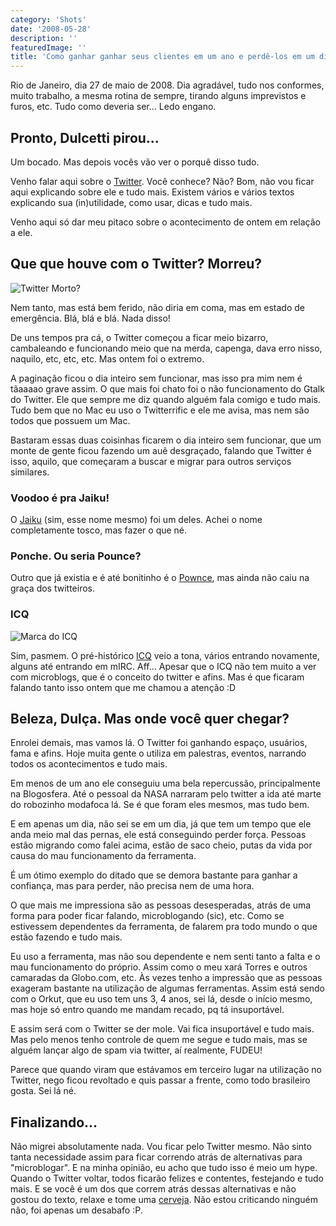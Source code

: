 ```yaml
---
category: 'Shots'
date: '2008-05-28'
description: ''
featuredImage: ''
title: 'Como ganhar ganhar seus clientes em um ano e perdê-los em um dia.'
---
```


Rio de Janeiro, dia 27 de maio de 2008. Dia agradável, tudo nos conformes, muito trabalho, a mesma rotina de sempre, tirando alguns imprevistos e furos, etc. Tudo como deveria ser... Ledo engano.

## Pronto, Dulcetti pirou...

Um bocado. Mas depois vocês vão ver o porquê disso tudo.

Venho falar aqui sobre o [Twitter](http://www.twitter.com). Você conhece? Não? Bom, não vou ficar aqui explicando sobre ele e tudo mais. Existem vários e vários textos explicando sua (in)utilidade, como usar, dicas e tudo mais.

Venho aqui só dar meu pitaco sobre o acontecimento de ontem em relação a ele.

## Que que houve com o Twitter? Morreu?

![Twitter Morto?](/uploads/twitter-morto.gif)

Nem tanto, mas está bem ferido, não diria em coma, mas em estado de emergência. Blá, blá e blá. Nada disso!

De uns tempos pra cá, o Twitter começou a ficar meio bizarro, cambaleando e funcionando meio que na merda, capenga, dava erro nisso, naquilo, etc, etc, etc. Mas ontem foi o extremo.

A paginação ficou o dia inteiro sem funcionar, mas isso pra mim nem é tãaaaao grave assim. O que mais foi chato foi o não funcionamento do Gtalk do Twitter. Ele que sempre me diz quando alguém fala comigo e tudo mais. Tudo bem que no Mac eu uso o Twitterrific e ele me avisa, mas nem são todos que possuem um Mac.

Bastaram essas duas coisinhas ficarem o dia inteiro sem funcionar, que um monte de gente ficou fazendo um auê desgraçado, falando que Twitter é isso, aquilo, que começaram a buscar e migrar para outros serviços similares.

### Voodoo é pra Jaiku!

O [Jaiku](http://jaiku.com/) (sim, esse nome mesmo) foi um deles. Achei o nome completamente tosco, mas fazer o que né.

### Ponche. Ou seria Pounce?

Outro que já existia e é até bonitinho é o [Pownce](http://pownce.com/), mas ainda não caiu na graça dos twitteiros.

### ICQ

![Marca do ICQ](/uploads/20060922-icq.jpg)

Sim, pasmem. O pré-histórico [ICQ](http://www.icq.com/) veio a tona, vários entrando novamente, alguns até entrando em mIRC. Aff... Apesar que o ICQ não tem muito a ver com microblogs, que é o conceito do twitter e afins. Mas é que ficaram falando tanto isso ontem que me chamou a atenção :D

## Beleza, Dulça. Mas onde você quer chegar?

Enrolei demais, mas vamos lá. O Twitter foi ganhando espaço, usuários, fama e afins. Hoje muita gente o utiliza em palestras, eventos, narrando todos os acontecimentos e tudo mais.

Em menos de um ano ele conseguiu uma bela repercussão, principalmente na Blogosfera. Até o pessoal da NASA narraram pelo twitter a ida até marte do robozinho modafoca lá. Se é que foram eles mesmos, mas tudo bem.

E em apenas um dia, não sei se em um dia, já que tem um tempo que ele anda meio mal das pernas, ele está conseguindo perder força. Pessoas estão migrando como falei acima, estão de saco cheio, putas da vida por causa do mau funcionamento da ferramenta.

É um ótimo exemplo do ditado que se demora bastante para ganhar a confiança, mas para perder, não precisa nem de uma hora.

O que mais me impressiona são as pessoas desesperadas, atrás de uma forma para poder ficar falando, microblogando (sic), etc. Como se estivessem dependentes da ferramenta, de falarem pra todo mundo o que estão fazendo e tudo mais.

Eu uso a ferramenta, mas não sou dependente e nem senti tanto a falta e o mau funcionamento do próprio. Assim como o meu xará Torres e outros camaradas da Globo.com, etc. Às vezes tenho a impressão que as pessoas exageram bastante na utilização de algumas ferramentas. Assim está sendo com o Orkut, que eu uso tem uns 3, 4 anos, sei lá, desde o início mesmo, mas hoje só entro quando me mandam recado, pq tá insuportável.

E assim será com o Twitter se der mole. Vai fica insuportável e tudo mais. Mas pelo menos tenho controle de quem me segue e tudo mais, mas se alguém lançar algo de spam via twitter, aí realmente, FUDEU!

Parece que quando viram que estávamos em terceiro lugar na utilização no Twitter, nego ficou revoltado e quis passar a frente, como todo brasileiro gosta. Sei lá né.

## Finalizando...

Não migrei absolutamente nada. Vou ficar pelo Twitter mesmo. Não sinto tanta necessidade assim para ficar correndo atrás de alternativas para "microblogar". E na minha opinião, eu acho que tudo isso é meio um hype. Quando o Twitter voltar, todos ficarão felizes e contentes, festejando e tudo mais. E se você é um dos que correm atrás dessas alternativas e não gostou do texto, relaxe e tome uma [cerveja](http://www.papodebebado.com). Não estou criticando ninguém não, foi apenas um desabafo :P.
